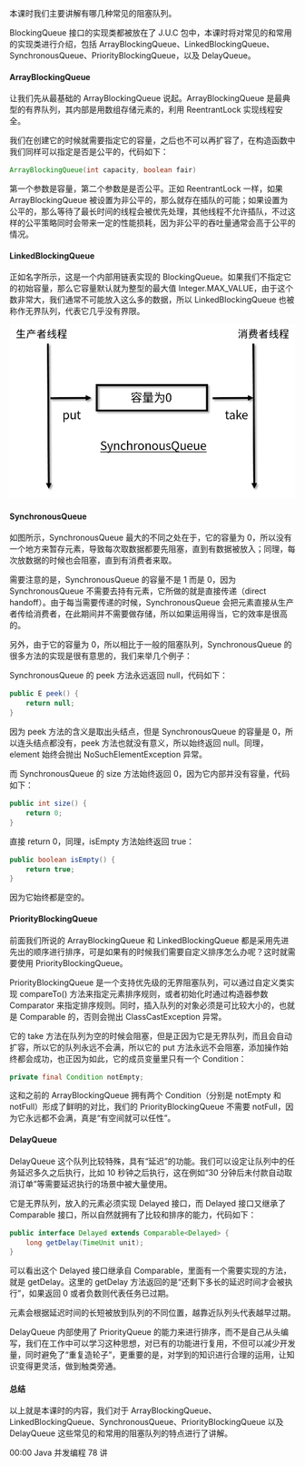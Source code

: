 本课时我们主要讲解有哪几种常见的阻塞队列。

BlockingQueue 接口的实现类都被放在了 J.U.C 包中，本课时将对常见的和常用的实现类进行介绍，包括 ArrayBlockingQueue、LinkedBlockingQueue、SynchronousQueue、PriorityBlockingQueue，以及 DelayQueue。

#### ArrayBlockingQueue
让我们先从最基础的 ArrayBlockingQueue 说起。ArrayBlockingQueue 是最典型的有界队列，其内部是用数组存储元素的，利用 ReentrantLock 实现线程安全。

我们在创建它的时候就需要指定它的容量，之后也不可以再扩容了，在构造函数中我们同样可以指定是否是公平的，代码如下：

```java
ArrayBlockingQueue(int capacity, boolean fair)
```


第一个参数是容量，第二个参数是是否公平。正如 ReentrantLock 一样，如果 ArrayBlockingQueue 被设置为非公平的，那么就存在插队的可能；如果设置为公平的，那么等待了最长时间的线程会被优先处理，其他线程不允许插队，不过这样的公平策略同时会带来一定的性能损耗，因为非公平的吞吐量通常会高于公平的情况。

#### LinkedBlockingQueue
正如名字所示，这是一个内部用链表实现的 BlockingQueue。如果我们不指定它的初始容量，那么它容量默认就为整型的最大值 Integer.MAX_VALUE，由于这个数非常大，我们通常不可能放入这么多的数据，所以 LinkedBlockingQueue 也被称作无界队列，代表它几乎没有界限。

![](../pic/Cgq2xl4lhhSAZIuZAABMMZW2RVk163.png)

#### SynchronousQueue


如图所示，SynchronousQueue 最大的不同之处在于，它的容量为 0，所以没有一个地方来暂存元素，导致每次取数据都要先阻塞，直到有数据被放入；同理，每次放数据的时候也会阻塞，直到有消费者来取。

需要注意的是，SynchronousQueue 的容量不是 1 而是 0，因为 SynchronousQueue 不需要去持有元素，它所做的就是直接传递（direct handoff）。由于每当需要传递的时候，SynchronousQueue 会把元素直接从生产者传给消费者，在此期间并不需要做存储，所以如果运用得当，它的效率是很高的。

另外，由于它的容量为 0，所以相比于一般的阻塞队列，SynchronousQueue 的很多方法的实现是很有意思的，我们来举几个例子：

SynchronousQueue 的 peek 方法永远返回 null，代码如下：

```java
public E peek() {
    return null;
}
```


因为 peek 方法的含义是取出头结点，但是 SynchronousQueue 的容量是 0，所以连头结点都没有，peek 方法也就没有意义，所以始终返回 null。同理，element 始终会抛出 NoSuchElementException 异常。

而 SynchronousQueue 的 size 方法始终返回 0，因为它内部并没有容量，代码如下：

```java
public int size() {
    return 0;
}
```


直接 return 0，同理，isEmpty 方法始终返回 true：

```java
public boolean isEmpty() {
    return true;
}
```


因为它始终都是空的。

#### PriorityBlockingQueue

前面我们所说的 ArrayBlockingQueue 和 LinkedBlockingQueue 都是采用先进先出的顺序进行排序，可是如果有的时候我们需要自定义排序怎么办呢？这时就需要使用 PriorityBlockingQueue。

PriorityBlockingQueue 是一个支持优先级的无界阻塞队列，可以通过自定义类实现 compareTo() 方法来指定元素排序规则，或者初始化时通过构造器参数 Comparator 来指定排序规则。同时，插入队列的对象必须是可比较大小的，也就是 Comparable 的，否则会抛出 ClassCastException 异常。

它的 take 方法在队列为空的时候会阻塞，但是正因为它是无界队列，而且会自动扩容，所以它的队列永远不会满，所以它的 put 方法永远不会阻塞，添加操作始终都会成功，也正因为如此，它的成员变量里只有一个 Condition：

```java
private final Condition notEmpty;
```


这和之前的 ArrayBlockingQueue 拥有两个 Condition（分别是 notEmpty 和 notFull）形成了鲜明的对比，我们的 PriorityBlockingQueue 不需要 notFull，因为它永远都不会满，真是“有空间就可以任性”。

#### DelayQueue
DelayQueue 这个队列比较特殊，具有“延迟”的功能。我们可以设定让队列中的任务延迟多久之后执行，比如 10 秒钟之后执行，这在例如“30 分钟后未付款自动取消订单”等需要延迟执行的场景中被大量使用。

它是无界队列，放入的元素必须实现 Delayed 接口，而 Delayed 接口又继承了 Comparable 接口，所以自然就拥有了比较和排序的能力，代码如下：

```java
public interface Delayed extends Comparable<Delayed> {
    long getDelay(TimeUnit unit);
}
```


可以看出这个 Delayed 接口继承自 Comparable，里面有一个需要实现的方法，就是  getDelay。这里的 getDelay 方法返回的是“还剩下多长的延迟时间才会被执行”，如果返回 0 或者负数则代表任务已过期。

元素会根据延迟时间的长短被放到队列的不同位置，越靠近队列头代表越早过期。

DelayQueue 内部使用了 PriorityQueue 的能力来进行排序，而不是自己从头编写，我们在工作中可以学习这种思想，对已有的功能进行复用，不但可以减少开发量，同时避免了“重复造轮子”，更重要的是，对学到的知识进行合理的运用，让知识变得更灵活，做到触类旁通。

#### 总结
以上就是本课时的内容，我们对于 ArrayBlockingQueue、LinkedBlockingQueue、SynchronousQueue、PriorityBlockingQueue 以及 DelayQueue 这些常见的和常用的阻塞队列的特点进行了讲解。


00:00 Java 并发编程 78 讲
